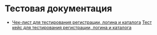 # Тестовая документация
- [Чек-лист для тестирования регистрации, логина и каталога](https://docs.google.com/spreadsheets/d/1UobkmoNz5eLLBpEHHysv3zjuWYslFCVPrlbRqN77RBA/edit?usp=sharing)
[Тест кейс для тестирования регистрации, логина и каталога](https://github.com/user-attachments/files/19859579/Test.cases.Polyakova.pdf)
